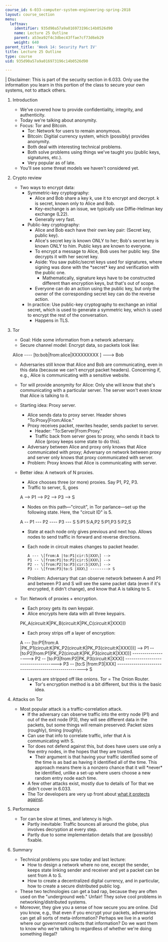 ```yaml
---
course_id: 6-033-computer-system-engineering-spring-2018
layout: course_section
menu:
  leftnav:
    identifier: 935d90a57a9a016973196c14b0526d90
    name: Lecture 25 Outline
    parent: a53ea92f4c3dbec43ffae7cf73d6eb29
    weight: 640
parent_title: 'Week 14: Security Part IV'
title: Lecture 25 Outline
type: course
uid: 935d90a57a9a016973196c14b0526d90

---
```


| Disclaimer: This is part of the security section in 6.033. Only use the information you learn in this portion of the class to secure your own systems, not to attack others. 

1.  Introduction
    *   We've covered how to provide confidentiality, integrity, and authenticity.
    *   Today we're talking about anonymity.
    *   Focus: Tor and Bitcoin.
        *   Tor: Network for users to remain anonymous.
        *   Bitcoin: Digitial currency system, which (possibly) provides anonymity.
        *   Both deal with interesting technical problems.
        *   Both solve problems using things we've taught you (public keys, signatures, etc.).
        *   Very popular as of late.
    *   You'll see some threat models we haven't considered yet.
2.  Crypto review
    *   Two ways to encrypt data:
        *   Symmetric-key cryptography:
            *   Alice and Bob share a key k, use it to encrypt and decrypt. k is secret, known only to Alice and Bob.
            *   Key-exchange is an issue, we typically use Diffie-Hellman key exchange (L22).
            *   Generally very fast.
        *   Public-key cryptography:
            *   Alice and Bob each have their own key pair: (Secret key, public key).
            *   Alice's secret key is known ONLY to her; Bob's secret key is known ONLY to him. Public keys are known to everyone.
            *   To encrypt a message to Alice, Bob uses her public key. She decrypts it with her secret key.
            *   Aside: You saw public/secret keys used for signatures, where signing was done with the \*secret\* key and verification with the public one.
                *   Mathematically, signature keys have to be constructed different than encryption keys, but that's out of scope.
            *   Everyone can do an action using the public key, but only the owner of the corresponding secret key can do the reverse action.
        *   In practice: Use public-key cryptography to exchange an initial secret, which is used to generate a symmetric key, which is used to encrypt the rest of the conversation.
            *   Happens in TLS.
3.  Tor
    *   Goal: Hide some information from a network adversary.
    *   Secure channel model: Encrypt data, so packets look like:
    
     Alice ---- \[to:bob|from:alice|XXXXXXXXX \] ---> Bob 
    
    *   Adversaries still know that Alice and Bob are communicating, even in this data (because we can't encrypt packet headers). Concerning if, e.g., Alice is communicating with a sensitive website.
    *   Tor will provide anonymity for Alice: Only she will know that she's communicating with a particular server. The server won't even know that Alice is talking to it.
    *   Starting idea: Proxy server.
        *   Alice sends data to proxy server. Header shows "To:Proxy|From:Alice."
        *   Proxy receives packet, rewrites header, sends packet to server.
            *   Header: "To:Server|From:Proxy."
            *   Traffic back from server goes to proxy, who sends it back to Alice (proxy keeps some state to do this).
        *   Adversary between Alice and proxy only knows that Alice communicated with proxy; Adversary on network between proxy and server only knows that proxy communicated with server.
        *   Problem: Proxy knows that Alice is communicating with server.
    *   Better idea: A network of N proxies.
        *   Alice chooses three (or more) proxies. Say P1, P2, P3.
        *   Traffic to server, S, goes
        
        A --> P1 --> P2 --> P3 --> S
        
        *   Nodes on this path—"circuit", in Tor parlance—set up the following state. Here, the "circuit ID" is 5.
        
        A -- P1 --- P2 ---- P3 --- S
        5:P1 5:A,P2 5:P1,P3 5:P2,S
        
        *   State at each node only gives previous and next hop. Allows nodes to send traffic in forward and reverse directions.
        *   Each node in circuit makes changes to packet header.
            
                A --- \[from:A |to:P1|cir:5|XXX\] -->
                P1 -- \[from:P1|to:P2|cir:5|XXX\] -->
                P2 -- \[from:P2|to:P3|cir:5|XXX\] -->
                P3 -- \[from:P3|to:S |XXX\] --------> S
            
        *   Problem: Adversary that can observe network between A and P1 and between P3 and S will see the same packet data (even if it's encrypted, it didn't change), and know that A is talking to S.
    *   Tor: Network of proxies + encryption.
        *   Each proxy gets its own keypair.
        *   Alice encrypts here data with all three keypairs.
        
        PK\_A(circuit:K|PK\_B(circuit:K|PK\_C(circuit:K|XXX)))
        
        *   Each proxy strips off a layer of encryption:
        
        A --- \[to:P1|from:A |PK\_P1(circuit:K|PK\_P2(circuit:K|PK\_P3(circuit:K|XXX)))\] -->
        P1 -- \[to:P2|from:P1|PK\_P2(circuit:K|PK\_P3(circuit:K|XXX))\] ------------------->
        P2 -- \[to:P3|from:P2|PK\_P3(circuit:K|XXX)\] ------------------------------------>
        P3 -- \[to:S |from:P3|XXX\] -----------------------------------------------------> S
        
        *   Layers are stripped off like onions. Tor = The Onion Router.
            *   Tor's encryption method is a bit different, but this is the basic idea.
4.  Attacks on Tor
    *   Most popular attack is a traffic-correlation attack.
        *   If the adversary can observe traffic into the entry node (P1) and out of the exit node (P3), they will see different data in the packets, but some things will remain preserved: Packet sizes (roughly), timing (roughly).
        *   Can use that info to correlate traffic, infer that A is communicating with S.
        *   Tor does not defend against this, but does have users use only a few entry nodes, in the hopes that they are trusted.
            *   Their argument is that having your traffic identified some of the time is as bad as having it identified all of the time. This approach means there is a nonzero chance that it will \*never\* be identified, unlike a set-up where users choose a new random entry node each time.
        *   A few other attacks exist, mostly due to details of Tor that we didn't cover in 6.033.
        *   The Tor developers are very up front about [what it protects against](https://www.torproject.org/docs/faq.html.en).
5.  Performance
    *   Tor can be slow at times, and latency is high.
        *   Partly inevitable: Traffic bounces all around the globe, plus involves decryption at every step.
        *   Partly due to some implementation details that are (possibly) fixable.
6.  Summary
    *   Technical problems you saw today and last lecture:
        *   How to design a network where no one, except the sender, keeps state linking sender and receiver and yet a packet can be sent from A to S.
        *   How to create a decentralized digital currency, and in particular, how to create a secure distributed public log.
    *   These two technologies can get a bad rap, because they are often used on the "underground web." Unfair! They solve cool problems in networking/distributed systems.
    *   Moreover, they give you a sense of how secure you are online. Did you know, e.g., that even if you encrypt your packets, adversaries can get all sorts of meta-information? Perhaps we live in a world where our government collects that information? Do we want them to know who we're talking to regardless of whether we're doing something illegal?